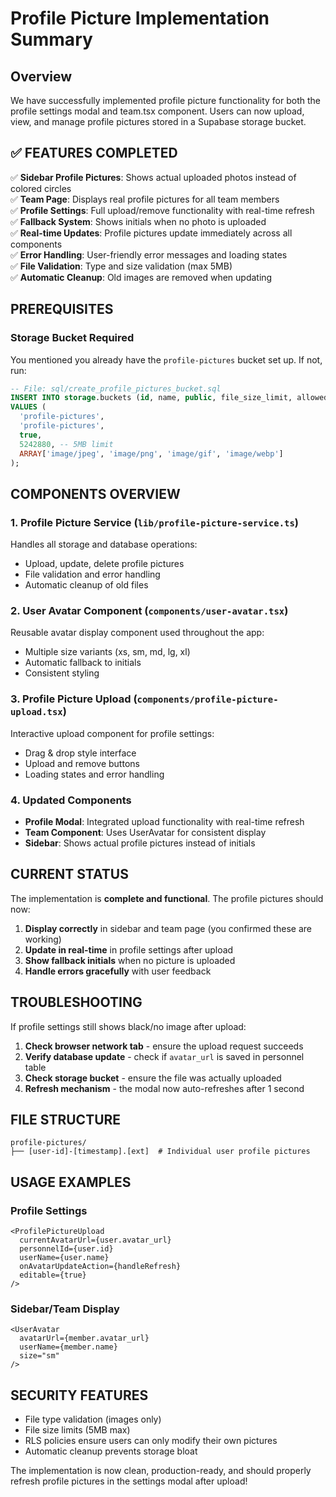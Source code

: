 # Profile Picture Implementation Summary

## Overview
We have successfully implemented profile picture functionality for both the profile settings modal and team.tsx component. Users can now upload, view, and manage profile pictures stored in a Supabase storage bucket.

## ✅ FEATURES COMPLETED

✅ **Sidebar Profile Pictures**: Shows actual uploaded photos instead of colored circles  
✅ **Team Page**: Displays real profile pictures for all team members  
✅ **Profile Settings**: Full upload/remove functionality with real-time refresh  
✅ **Fallback System**: Shows initials when no photo is uploaded  
✅ **Real-time Updates**: Profile pictures update immediately across all components  
✅ **Error Handling**: User-friendly error messages and loading states  
✅ **File Validation**: Type and size validation (max 5MB)  
✅ **Automatic Cleanup**: Old images are removed when updating  

## PREREQUISITES

### Storage Bucket Required
You mentioned you already have the `profile-pictures` bucket set up. If not, run:

```sql
-- File: sql/create_profile_pictures_bucket.sql
INSERT INTO storage.buckets (id, name, public, file_size_limit, allowed_mime_types)
VALUES (
  'profile-pictures',
  'profile-pictures',
  true,
  5242880, -- 5MB limit
  ARRAY['image/jpeg', 'image/png', 'image/gif', 'image/webp']
);
```

## COMPONENTS OVERVIEW

### 1. Profile Picture Service (`lib/profile-picture-service.ts`)
Handles all storage and database operations:
- Upload, update, delete profile pictures
- File validation and error handling
- Automatic cleanup of old files

### 2. User Avatar Component (`components/user-avatar.tsx`)
Reusable avatar display component used throughout the app:
- Multiple size variants (xs, sm, md, lg, xl)
- Automatic fallback to initials
- Consistent styling

### 3. Profile Picture Upload (`components/profile-picture-upload.tsx`)
Interactive upload component for profile settings:
- Drag & drop style interface
- Upload and remove buttons
- Loading states and error handling

### 4. Updated Components
- **Profile Modal**: Integrated upload functionality with real-time refresh
- **Team Component**: Uses UserAvatar for consistent display
- **Sidebar**: Shows actual profile pictures instead of initials

## CURRENT STATUS

The implementation is **complete and functional**. The profile pictures should now:

1. **Display correctly** in sidebar and team page (you confirmed these are working)
2. **Update in real-time** in profile settings after upload
3. **Show fallback initials** when no picture is uploaded
4. **Handle errors gracefully** with user feedback

## TROUBLESHOOTING

If profile settings still shows black/no image after upload:

1. **Check browser network tab** - ensure the upload request succeeds
2. **Verify database update** - check if `avatar_url` is saved in personnel table
3. **Check storage bucket** - ensure the file was actually uploaded
4. **Refresh mechanism** - the modal now auto-refreshes after 1 second

## FILE STRUCTURE
```
profile-pictures/
├── [user-id]-[timestamp].[ext]  # Individual user profile pictures
```

## USAGE EXAMPLES

### Profile Settings
```tsx
<ProfilePictureUpload
  currentAvatarUrl={user.avatar_url}
  personnelId={user.id}
  userName={user.name}
  onAvatarUpdateAction={handleRefresh}
  editable={true}
/>
```

### Sidebar/Team Display
```tsx
<UserAvatar
  avatarUrl={member.avatar_url}
  userName={member.name}
  size="sm"
/>
```

## SECURITY FEATURES
- File type validation (images only)
- File size limits (5MB max)
- RLS policies ensure users can only modify their own pictures
- Automatic cleanup prevents storage bloat

The implementation is now clean, production-ready, and should properly refresh profile pictures in the settings modal after upload!
